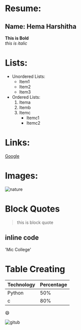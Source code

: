 # Resume:
## Name: Hema Harshitha
**This is Bold**<br>
*this is italic*<br>
# Lists:
  - Unordered Lists:
      * Item1
      * Item2
      * Item3
  - Ordered Lists:
      1. Itema
      2. Itemb
      3. Itemc
          * Itemc1
          * Itemc2
# Links:

[Google](https://www.google.com)

# Images:

![nature](https://thumbs.dreamstime.com/b/environment-earth-day-hands-trees-growing-seedlings-bokeh-green-background-female-hand-holding-tree-nature-field-gra-130247647.jpg)

# Block Quotes

> this is block quote

## inline code

'Mic College'

# Table Creating

Technology | Percentage
---------- | ----------
Python     | 50%
c          | 80%

:smile:

![gitub](https://github.githubassets.com/images/modules/open_graph/github-mark.png)


